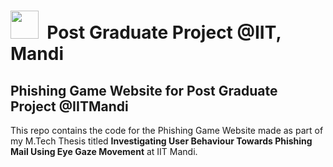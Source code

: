 <h1><img src="https://github.com/SandeepKundalwal/Post-Graduate-Project/assets/61798659/0fb6e767-b7d9-4d14-9692-a5dac7e51e96" width="45px"> &nbsp;Post Graduate Project @IIT, Mandi</h1>

<h2>Phishing Game Website for Post Graduate Project @IITMandi</h2>

This repo contains the code for the Phishing Game Website made as part of my M.Tech Thesis titled <b>Investigating User Behaviour Towards Phishing Mail Using Eye Gaze Movement</b> at IIT Mandi.
